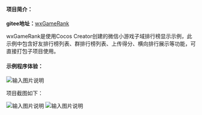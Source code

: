 #### 项目简介：
**gitee地址：**[wxGameRank](https://gitee.com/xwintop/wxGameRank)

wxGameRank是使用Cocos Creator创建的微信小游戏子域排行榜显示示例，此示例中包含好友排行榜列表、群排行榜列表、上传得分、横向排行展示等功能，可直接打包子项目使用。

#### 示例程序体验：

![输入图片说明](https://gitee.com/xwintop/wxGameRank/raw/master/images/love2048.jpg "浪漫2048小游戏二维码")


项目截图如下：

![输入图片说明](https://gitee.com/xwintop/wxGameRank/raw/master/images/x1.png "好友排行截图")
![输入图片说明](https://gitee.com/xwintop/wxGameRank/raw/master/images/x2.png "好友横向排行截图")
